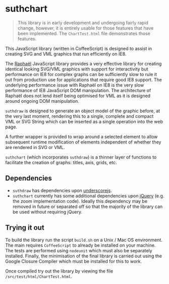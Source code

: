 # suthchart

> This library is in early development and undergoing fairly rapid change, however, it is entirely usable for those features that have been implemented.  The `ChartTest.html` file demonstrates those features.

This JavaScript library (written in CoffeeScript) is designed to assist in creating SVG and VML graphics that run efficiently on IE8.

The [Raphaël](http://raphaeljs.com/) JavaScript library provides a very effective library for creating identical looking SVG/VML graphics with support for interactivity but performance on IE8 for complex graphs can be sufficiently slow to rule it out from production use for applications that require good IE8 support.  The underlying performance issue with Raphaël on IE8 is the very slow performance of IE8 JavaScript DOM manipulation.  The architecture of Raphaël does not lend itself being optimised for VML as it is designed around ongoing DOM manipulation.

`suthdraw` is designed to generate an object model of the graphic before, at the very last moment, rendering this to a single, complete and compact VML or SVG String which can be inserted as a single operation into the web page.

A further wrapper is provided to wrap around a selected element to allow subsequent runtime modification of elements independent of whether they are rendered in SVG or VML.

`suthchart` (which incorporates `suthdraw`) is a thinner layer of functions to facilitate the creation of graphs: titles, axis, grids, etc.

## Dependencies

* `suthdraw` has dependencies upon [underscorejs](http://underscorejs.org).
* `suthchart` currently has some additional dependencies upon [jQuery](http://jquery.com) (e.g. the zoom implementation code). Ideally this dependency may be removed in future or separated off so that the majority of the library can be used without requiring jQuery.

## Trying it out

To build the library run the script `build.sh` on a Unix / Mac OS environment.  The main requires `CoffeeScript` to already be installed on your machine.  The tests are performed using `nodeunit` which must also be separately installed.  Finally, the minimisation of the final library is carried out using the Google Closure Compiler which must be installed for this to work.

Once compiled try out the library by viewing the file `/src/test/html/ChartTest.html`.